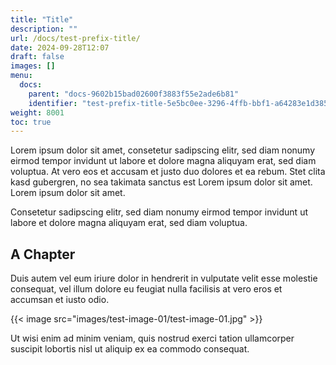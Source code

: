 ```yaml
---
title: "Title"
description: ""
url: /docs/test-prefix-title/
date: 2024-09-28T12:07
draft: false
images: []
menu:
  docs:
    parent: "docs-9602b15bad02600f3883f55e2ade6b81"
    identifier: "test-prefix-title-5e5bc0ee-3296-4ffb-bbf1-a64283e1d385"
weight: 8001
toc: true
---
```



Lorem ipsum dolor sit amet, consetetur sadipscing elitr, sed diam nonumy eirmod tempor invidunt ut labore et dolore magna aliquyam erat, sed diam voluptua. At vero eos et accusam et justo duo dolores et ea rebum. Stet clita kasd gubergren, no sea takimata sanctus est Lorem ipsum dolor sit amet. Lorem ipsum dolor sit amet.


Consetetur sadipscing elitr, sed diam nonumy eirmod tempor invidunt ut labore et dolore magna aliquyam erat, sed diam voluptua.

## A Chapter

Duis autem vel eum iriure dolor in hendrerit in vulputate velit esse molestie consequat, vel illum dolore eu feugiat nulla facilisis at vero eros et accumsan et iusto odio.

{{< image src="images/test-image-01/test-image-01.jpg" >}}

Ut wisi enim ad minim veniam, quis nostrud exerci tation ullamcorper suscipit lobortis nisl ut aliquip ex ea commodo consequat.   
